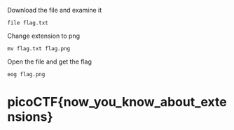 Download the file and examine it

```
file flag.txt

```

Change extension to png

```
mv flag.txt flag.png
```

Open the file and get the flag

```
eog flag.png
```
# picoCTF{now_you_know_about_extensions}
